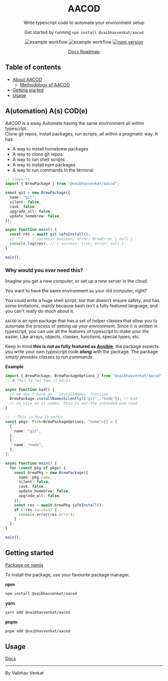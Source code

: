 <h1 align="center">AACOD</h1>
<p align="center">
  Write typescript code to automate your environment setup 
</p>

<p align="center">
  Get started by running <code>npm install @vaibhavvenkat/aacod</code>
</p>

<div align="center">

![example workflow](https://github.com/vibovenkat123/aacod/actions/workflows/publish.yml/badge.svg)
![example workflow](https://github.com/vibovenkat123/aacod/actions/workflows/main.yml/badge.svg)
[![npm version](https://badge.fury.io/js/@vaibhavvenkat%2Faacod.svg)](https://badge.fury.io/js/@vaibhavvenkat%2Faacod)

</div>
<div align="center">
    <a href="https://aacod-docs.vaibhavvenkat.com" rel="noreferrer noopener" target="_blank">
        Docs
    </a>
    <a href="https://vaibhavvenkat.notion.site/eb306b9c04524f288b614da1c92bf483?v=39102172dbda4101a3b968e7c4c0f492&pvs=4">
        Roadmap
    </a>
</div>

## Table of contents

- <a href="#about">About AACOD</a>
  - <a href="#why">Methodology of AACOD</a>
- <a href="#getting-started">Getting started</a>
- <a href="#usage">Usage</a>

<h2 id="about">A(utomation) A(s) COD(e)</h2>

_AACOD_ is a away Automate having the same environment all within typescript.  
Clone git repos, install packages, run scripts, all within a pragmatic way.
It has:

- A way to install homebrew packages
- A way to clone git repos
- A way to run shell scripts
- A way to install npm packages
- A way to run commands in the terminal

```ts
// index.ts
import { BrewPackage } from "@vaibhavvenkat/aacod";

const git = new BrewPackage({
  name: "git",
  silent: false,
  cask: false,
  upgrade_all: false,
  update_homebrew: false,
});

async function main() {
  const res = await git.safeInstall();
  //  ^?    { success: boolean, error: BrewError | null }
  console.log(res); // { success: true, error: null }
}

main();
```

<h3 id="why">Why would you ever need this?</h3>
Imagine you get a new computer, or set up a new server in the cloud.

You want to have the same environment as your old computer, right?

You could write a huge shell script, but that doesn't ensure safety, and has
some limitations, mainly because bash isn't a fully featured language, and you
can't really do much about it.

`AACOD` is an npm package that has a set of helper classes that allow you to
automate the process of setting up your environment. Since it is written in
typescript, you can use all the features of typescript to make your life easier,
Like arrays, objects, classes, functions, special types, etc.

Keep in mind **this is not as fully featured as [Ansible](https://www.ansible.com)**,
the package expects you write your own typescript code **_along_** with the
package. The package _simply provides classes to run commands_.

**Example**

```ts
import { BrewPackage, BrewPackageOptions } from "@vaibhavvenkat/aacod";
// ❌ This is not how it works

async function bad() {
  // we don't have an  `installNames` function
  BrewPackage.installNamesSilently(["git", "node"]); // bad
  // as nice as it seems, this is not the intended use case
}

// ✅ This is how it works
const pkgs: Pick<BrewPackageOptions, "name">[] = [
  {
    name: "git",
  },
  {
    name: "node",
  },
];

async function main() {
  for (const pkg of pkgs) {
    const brewPkg = new BrewPackage({
      name: pkg.name,
      silent: false,
      cask: false,
      update_homebrew: false,
      upgrade_all: false,
    });
    const res = await brewPkg.safeInstall();
    if (!res.success) {
      console.error(res.error);
    }
  }
}

main();
```

<h2 id="getting-started">Getting started</h2>

[Package on npmjs](https://www.npmjs.com/package/@vaibhavvenkat/aacod)

To install the package, use your favourite package manager.

**npm**

```bash
npm install @vaibhavvenkat/aacod
```

**yarn**

```bash
yarn add @vaibhavvenkat/aacod
```

**pnpm**

```bash
pnpm add @vaibhavvenkat/aacod
```

<h2 id="usage">Usage</h2>

<a href="https://aacod-docs.vaibhavvenkat.com" rel="noreferrer noopener" target="_blank">
    Docs
</a>

---

By Vaibhav Venkat
